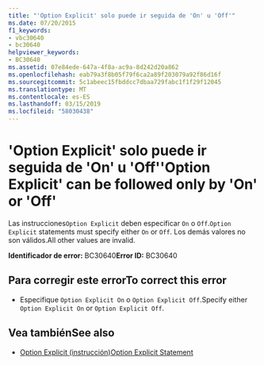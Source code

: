 ```yaml
---
title: "'Option Explicit' solo puede ir seguida de 'On' u 'Off'"
ms.date: 07/20/2015
f1_keywords:
- vbc30640
- bc30640
helpviewer_keywords:
- BC30640
ms.assetid: 07e84ede-647a-4f8a-ac9a-8d242d20a862
ms.openlocfilehash: eab79a3f8b05f79f6ca2a89f203079a92f86d16f
ms.sourcegitcommit: 5c1abeec15fbddcc7dbaa729fabc1f1f29f12045
ms.translationtype: MT
ms.contentlocale: es-ES
ms.lasthandoff: 03/15/2019
ms.locfileid: "58030438"
---
```

# <a name="option-explicit-can-be-followed-only-by-on-or-off"></a><span data-ttu-id="3ea74-102">'Option Explicit' solo puede ir seguida de 'On' u 'Off'</span><span class="sxs-lookup"><span data-stu-id="3ea74-102">'Option Explicit' can be followed only by 'On' or 'Off'</span></span>
<span data-ttu-id="3ea74-103">Las instrucciones`Option Explicit` deben especificar `On` o `Off`.</span><span class="sxs-lookup"><span data-stu-id="3ea74-103">`Option Explicit` statements must specify either `On` or `Off`.</span></span> <span data-ttu-id="3ea74-104">Los demás valores no son válidos.</span><span class="sxs-lookup"><span data-stu-id="3ea74-104">All other values are invalid.</span></span>  
  
 <span data-ttu-id="3ea74-105">**Identificador de error:** BC30640</span><span class="sxs-lookup"><span data-stu-id="3ea74-105">**Error ID:** BC30640</span></span>  
  
## <a name="to-correct-this-error"></a><span data-ttu-id="3ea74-106">Para corregir este error</span><span class="sxs-lookup"><span data-stu-id="3ea74-106">To correct this error</span></span>  
  
-   <span data-ttu-id="3ea74-107">Especifique `Option Explicit On` o `Option Explicit Off`.</span><span class="sxs-lookup"><span data-stu-id="3ea74-107">Specify either `Option Explicit On` or `Option Explicit Off`.</span></span>  
  
## <a name="see-also"></a><span data-ttu-id="3ea74-108">Vea también</span><span class="sxs-lookup"><span data-stu-id="3ea74-108">See also</span></span>

- [<span data-ttu-id="3ea74-109">Option Explicit (instrucción)</span><span class="sxs-lookup"><span data-stu-id="3ea74-109">Option Explicit Statement</span></span>](../../visual-basic/language-reference/statements/option-explicit-statement.md)
